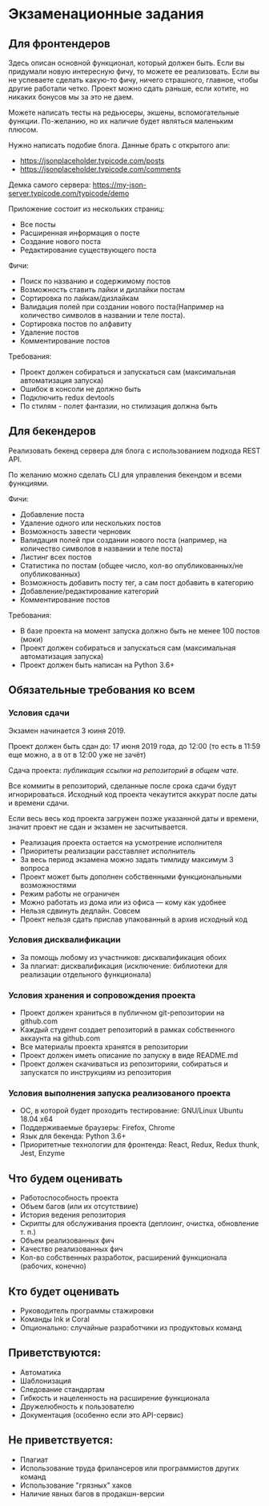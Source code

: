 Экзаменационные задания
=======================

Для фронтендеров
----------------

Здесь описан основной функционал, который должен быть. Если вы придумали новую интересную фичу, 
то можете ее реализовать. Если вы не успеваете сделать какую-то фичу, ничего страшного, главное, 
чтобы другие работали четко. Проект можно сдать раньше, если хотите, но никаких бонусов мы за это 
не даем.

Можете написать тесты на редьюсеры, экшены, вспомогательные функции. По-желанию, но их наличие 
будет являться маленьким плюсом.

Нужно написать подобие блога. Данные брать с открытого апи:

- https://jsonplaceholder.typicode.com/posts
- https://jsonplaceholder.typicode.com/comments

Демка самого сервера: https://my-json-server.typicode.com/typicode/demo

Приложение состоит из нескольких страниц:

- Все посты
- Расширенная информация о посте
- Создание нового поста
- Редактирование существующего поста

Фичи:

- Поиск по названию и содержимому постов
- Возможность ставить лайки и дизлайки постам
- Сортировка по лайкам/дизлайкам
- Валидация полей при создании нового поста(Например на количество символов в названии и теле поста). 
- Сортировка постов по алфавиту
- Удаление постов
- Комментирование постов

Требования:

- Проект должен собираться и запускаться сам (максимальная автоматизация запуска)
- Ошибок в консоли не должно быть
- Подключить redux devtools
- По стилям - полет фантазии, но стилизация должна быть


Для бекендеров 
--------------

Реализовать бекенд сервера для блога с использованием подхода REST API.

По желанию можно сделать CLI для управления бекендом и всеми функциями.

Фичи:

- Добавление поста
- Удаление одного или нескольких постов
- Возможность завести черновик
- Валидация полей при создании нового поста (например, на количество символов в названии и теле поста)
- Листинг всех постов
- Статистика по постам (общее число, кол-во опубликованных/не опубликованных)
- Возможность добавить посту тег, а сам пост добавить в категорию
- Добавление/редактирование категорий
- Комментирование постов

Требования:

- В базе проекта на момент запуска должно быть не менее 100 постов (моки)
- Проект должен собираться и запускаться сам (максимальная автоматизация запуска)
- Проект должен быть написан на Python 3.6+


Обязательные требования ко всем
-------------------------------

### Условия сдачи

Экзамен начинается 3 юиня 2019.

Проект должен быть сдан до: 17 июня 2019 года, до 12:00 (то есть в 11:59 еще можно, а в от в 12:00 уже не зачёт)

Сдача проекта: *публикация ссылки на репозиторий в общем чате.*

Все коммиты в репозиторий, сделанные после срока сдачи будут игнорироваться. Исходный код проекта чекаутится
аккурат после даты и времени сдачи.

Если весь весь код проекта загружен позже указанной даты и времени, значит проект не сдан и экзамен не засчитывается.

- Реализация проекта остается на усмотрение исполнителя
- Приоритеты реализации расставляет исполнитель
- За весь период экзамена можно задать тимлиду максимум 3 вопроса
- Проект может быть дополнен собственными функциональными возможностями
- Режим работы не ограничен
- Можно работать из дома или из офиса &mdash; кому как удобнее
- Нельзя сдвинуть дедлайн. Совсем
- Проект нельзя сдать прислав упакованный в архив исходный код

### Условия дисквалификации

- За помощь любому из участников: дисквалификация обоих
- За плагиат: дисквалификация (исключение: библиотеки для реализации отдельного функционала)

### Условия хранения и сопровождения проекта

- Проект должен храниться в публичном git-репозитории на github.com
- Каждый студент создает репозиторий в рамках собственного аккаунта на github.com
- Все материалы проекта хранятся в репозитории
- Проект должен иметь описание по запуску в виде README.md
- Проект должен скачиваться из репозиторияи, собираться и запускатся по инструкциям из репозитория

### Условия выполнения запуска реализованого проекта

- ОС, в которой будет проходить тестирование: GNU/Linux Ubuntu 18.04 x64
- Поддерживаемые браузеры: Firefox, Chrome
- Язык для бекенда: Python 3.6+
- Приоритетные технологии для фронтенда: React, Redux, Redux thunk, Jest, Enzyme

Что будем оценивать
-------------------

- Работоспособность проекта
- Объем багов (или их отсутствиие)
- История ведения репозитория
- Скрипты для обслуживания проекта (деплоинг, очистка, обновление т. п.)
- Объем реализованных фич
- Качество реализованных фич
- Кол-во собственных разработок, расширений функционала (рабочих, конечно)

Кто будет оценивать
-------------------

- Руководитель программы стажировки
- Команды Ink и Coral
- Опционально: случайные разработчики из продуктовых команд

Приветствуются:
---------------

- Автоматика
- Шаблонизация
- Следование стандартам
- Гибкость и нацеленность на расширение функционала
- Дружелюбность к пользователю
- Документация (особенно если это API-сервис)


Не приветствуется:
------------------

- Плагиат
- Использование труда фрилансеров или программистов других команд
- Использование "грязных" хаков
- Наличие явных багов в продакшн-версии
